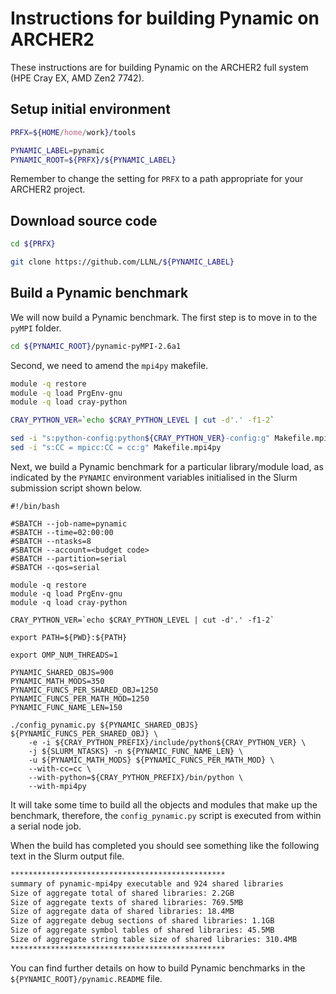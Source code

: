 Instructions for building Pynamic on ARCHER2
============================================

These instructions are for building Pynamic on the ARCHER2 full system (HPE Cray EX, AMD Zen2 7742).


Setup initial environment
-------------------------

```bash
PRFX=${HOME/home/work}/tools

PYNAMIC_LABEL=pynamic
PYNAMIC_ROOT=${PRFX}/${PYNAMIC_LABEL}
```

Remember to change the setting for `PRFX` to a path appropriate for your ARCHER2 project.


Download source code
--------------------

```bash
cd ${PRFX}

git clone https://github.com/LLNL/${PYNAMIC_LABEL}
```


Build a Pynamic benchmark
-------------------------

We will now build a Pynamic benchmark.
The first step is to move in to the `pyMPI` folder.

```bash
cd ${PYNAMIC_ROOT}/pynamic-pyMPI-2.6a1
```

Second, we need to amend the `mpi4py` makefile.

```bash
module -q restore
module -q load PrgEnv-gnu
module -q load cray-python

CRAY_PYTHON_VER=`echo $CRAY_PYTHON_LEVEL | cut -d'.' -f1-2`

sed -i "s:python-config:python${CRAY_PYTHON_VER}-config:g" Makefile.mpi4py
sed -i "s:CC = mpicc:CC = cc:g" Makefile.mpi4py
```

Next, we build a Pynamic benchmark for a particular library/module load, as indicated by
the `PYNAMIC` environment variables initialised in the Slurm submission script shown below.

```slurm
#!/bin/bash

#SBATCH --job-name=pynamic
#SBATCH --time=02:00:00
#SBATCH --ntasks=8
#SBATCH --account=<budget code>
#SBATCH --partition=serial
#SBATCH --qos=serial

module -q restore
module -q load PrgEnv-gnu
module -q load cray-python

CRAY_PYTHON_VER=`echo $CRAY_PYTHON_LEVEL | cut -d'.' -f1-2`

export PATH=${PWD}:${PATH}

export OMP_NUM_THREADS=1

PYNAMIC_SHARED_OBJS=900
PYNAMIC_MATH_MODS=350
PYNAMIC_FUNCS_PER_SHARED_OBJ=1250
PYNAMIC_FUNCS_PER_MATH_MOD=1250
PYNAMIC_FUNC_NAME_LEN=150

./config_pynamic.py ${PYNAMIC_SHARED_OBJS} ${PYNAMIC_FUNCS_PER_SHARED_OBJ} \
    -e -i ${CRAY_PYTHON_PREFIX}/include/python${CRAY_PYTHON_VER} \
    -j ${SLURM_NTASKS} -n ${PYNAMIC_FUNC_NAME_LEN} \
    -u ${PYNAMIC_MATH_MODS} ${PYNAMIC_FUNCS_PER_MATH_MOD} \
    --with-cc=cc \
    --with-python=${CRAY_PYTHON_PREFIX}/bin/python \
    --with-mpi4py
```

It will take some time to build all the objects and modules that make up the benchmark, therefore,
the `config_pynamic.py` script is executed from within a serial node job.

When the build has completed you should see something like the following text in the Slurm output file.

```bash
************************************************
summary of pynamic-mpi4py executable and 924 shared libraries
Size of aggregate total of shared libraries: 2.2GB
Size of aggregate texts of shared libraries: 769.5MB
Size of aggregate data of shared libraries: 18.4MB 
Size of aggregate debug sections of shared libraries: 1.1GB
Size of aggregate symbol tables of shared libraries: 45.5MB
Size of aggregate string table size of shared libraries: 310.4MB 
************************************************ 
```

You can find further details on how to build Pynamic benchmarks in the 
`${PYNAMIC_ROOT}/pynamic.README` file.
